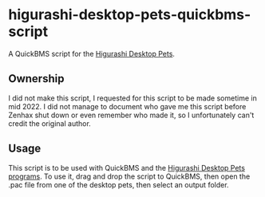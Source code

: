 # higurashi-desktop-pets-quickbms-script
A QuickBMS script for the [Higurashi Desktop Pets](https://archive.org/details/higurashi-desktop-pets).

## Ownership
I did not make this script, I requested for this script to be made sometime in mid 2022. I did not manage to document who gave me this script before Zenhax shut down or even remember who made it, so I unfortunately can't credit the original author.

## Usage
This script is to be used with QuickBMS and the [Higurashi Desktop Pets programs](https://archive.org/details/higurashi-desktop-pets). To use it, drag and drop the script to QuickBMS, then open the .pac file from one of the desktop pets, then select an output folder.
